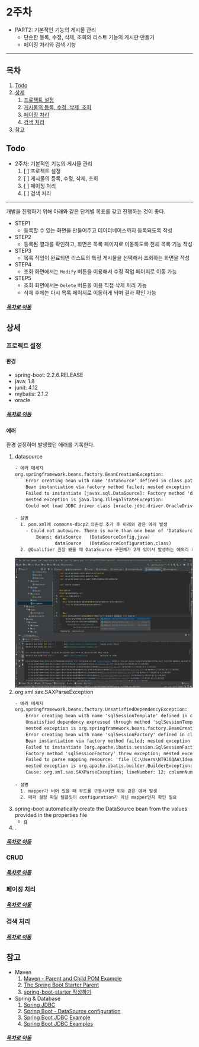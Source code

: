 2주차
=====
* PART2: 기본적인 기능의 게시물 관리
	* 단순한 등록, 수정, 삭제, 조회와 리스트 기능의 게시판 만들기
	* 페이징 처리와 검색 기능
- - -
## 목차
1. [Todo](#Todo)
2. [상세](#상세)
	1. [프로젝트 설정](#프로젝트-설정)
	2. [게시물의 등록, 수정, 삭제, 조회](#CRUD)
	3. [페이징 처리](#페이징-처리)
	4. [검색 처리](#검색-처리)
3. [참고](#참고)

## Todo
- 2주차: 기본적인 기능의 게시물 관리
	1. [ ] 프로젝트 설정 
	2. [ ] 게시물의 등록, 수정, 삭제, 조회
	3. [ ] 페이징 처리
	4. [ ] 검색 처리

- - -
개발을 진행하기 위해 아래와 같은 단계별 목표를 갖고 진행하는 것이 좋다.

* STEP1
	* 등록할 수 있는 화면을 만들어주고 데이터베이스까지 등록되도록 작성
* STEP2
	* 등록된 결과를 확인하고, 화면은 목록 페이지로 이동하도록 전체 목록 기능 작성
* STEP3
	* 목록 작업이 완료되면 리스트의 특정 게시물을 선택해서 조회하는 화면을 작성
* STEP4
	* 조회 화면에서는 `Modify` 버튼을 이용해서 수정 작업 페이지로 이동 가능
* STEP5
	* 조회 화면에서는 `Delete` 버튼을 이용 직접 삭제 처리 가능
	* 삭제 후에는 다시 목록 페이지로 이동하게 되며 결과 확인 가능

##### [목차로 이동](#목차)

## 상세
### 프로젝트 설정
#### 환경
* spring-boot: 2.2.6.RELEASE
* java: 1.8
* junit: 4.12
* mybatis: 2.1.2
* oracle

##### [목차로 이동](#목차)
#### 에러
환경 설정하며 발생했던 에러를 기록한다.

1. datasource  
	```txt
	- 에러 메세지
	org.springframework.beans.factory.BeanCreationException: 
		Error creating bean with name 'dataSource' defined in class path resource [org/zerock/config/DataSourceConfig.class]: 
		Bean instantiation via factory method failed; nested exception is org.springframework.beans.BeanInstantiationException: 
		Failed to instantiate [javax.sql.DataSource]: Factory method 'dataSource' threw exception; 
		nested exception is java.lang.IllegalStateException: 
		Could not load JDBC driver class [oracle.jdbc.driver.OracleDriver]
	
	- 설명
	  1. pom.xml에 commons-dbcp2 의존성 추가 후 아래와 같은 에러 발생
	    - Could not autowire. There is more than one bean of 'DataSource' type.
	        Beans: dataSource   (DataSourceConfig.java) 
	               dataSource   (DataSourceConfiguration.class) 
	  2. @Qualifier 권장 봤을 때 DataSource 구현체가 2개 있어서 발생하는 예외라 추측
	```
	<img src="./img/week_02_01.png" width="700" height="350"></br>
2. org.xml.sax.SAXParseException  
	```txt
	- 에러 메세지
	org.springframework.beans.factory.UnsatisfiedDependencyException: 
		Error creating bean with name 'sqlSessionTemplate' defined in class path resource [org/zerock/config/MyBatisConfig.class]: 
		Unsatisfied dependency expressed through method 'sqlSessionTemplate' parameter 0; 
		nested exception is org.springframework.beans.factory.BeanCreationException: 
		Error creating bean with name 'sqlSessionFactory' defined in class path resource [org/zerock/config/MyBatisConfig.class]: 
		Bean instantiation via factory method failed; nested exception is org.springframework.beans.BeanInstantiationException: 
		Failed to instantiate [org.apache.ibatis.session.SqlSessionFactory]: 
		Factory method 'sqlSessionFactory' threw exception; nested exception is org.springframework.core.NestedIOException: 
		Failed to parse mapping resource: 'file [C:\Users\NT930QAA\IdeaProjects\ex01\target\classes\mapper\boardMapper.xml]'; 
		nested exception is org.apache.ibatis.builder.BuilderException: Error creating document instance.  
		Cause: org.xml.sax.SAXParseException; lineNumber: 12; columnNumber: 4; 예기치 않은 파일의 끝입니다.
	
	- 설명
	  1. mapper가 비어 있을 때 부트를 구동시키면 위와 같은 에러 발생
	  2. 매퍼 설정 파일 템플릿이 configuration가 아닌 mapper인지 확인 필요
	```
3. spring-boot automatically create the DataSource bean from the values provided in the properties file
	* [q](https://stackoverflow.com/questions/61364242/how-to-make-config-class-from-application-properties-in-spring-boot)
4. .

##### [목차로 이동](#목차)

### CRUD


##### [목차로 이동](#목차)

### 페이징 처리


##### [목차로 이동](#목차)

### 검색 처리


##### [목차로 이동](#목차)

## 참고
* Maven
	1. [Maven - Parent and Child POM Example](https://howtodoinjava.com/maven/maven-parent-child-pom-example/)
	2. [The Spring Boot Starter Parent](https://www.baeldung.com/spring-boot-starter-parent)
	3. [spring-boot-starter 작성하기](https://meetup.toast.com/posts/152)
* Spring & Database
	1. [Spring JDBC](https://www.baeldung.com/spring-jdbc-jdbctemplate)
	2. [Spring Boot - DataSource configuration](https://howtodoinjava.com/spring-boot2/datasource-configuration/)
	3. [Spring Boot JDBC Example](https://www.concretepage.com/spring-boot/spring-boot-jdbc-example)
	4. [Spring Boot JDBC Examples](https://mkyong.com/spring-boot/spring-boot-jdbc-examples/)

##### [목차로 이동](#목차)
